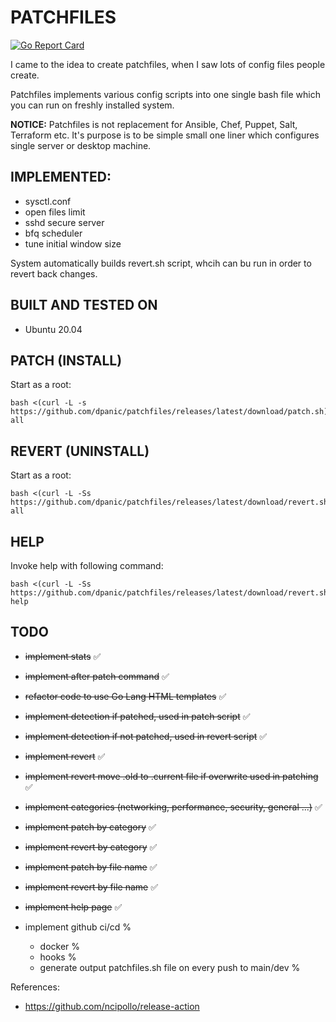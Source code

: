 # PATCHFILES
[![Go Report Card](https://goreportcard.com/badge/github.com/dpanic/patchfiles)](https://goreportcard.com/report/github.com/dpanic/patchfiles)

I came to the idea to create patchfiles, when I saw lots of config files people create.

Patchfiles implements various config scripts into one single bash file which you can run on freshly installed system.


**NOTICE:** Patchfiles is not replacement for Ansible, Chef, Puppet, Salt, Terraform etc. It's purpose is to be simple small one liner which configures single server or desktop machine.
 
## IMPLEMENTED:
* sysctl.conf
* open files limit
* sshd secure server
* bfq scheduler
* tune initial window size

System automatically builds revert.sh script, whcih can bu run in order to revert back changes.

## BUILT AND TESTED ON
* Ubuntu 20.04

## PATCH (INSTALL)
Start as a root:
```
bash <(curl -L -s https://github.com/dpanic/patchfiles/releases/latest/download/patch.sh) all
```

## REVERT (UNINSTALL)
Start as a root:
```
bash <(curl -L -Ss https://github.com/dpanic/patchfiles/releases/latest/download/revert.sh) all
```

## HELP
Invoke help with following command:
```
bash <(curl -L -Ss https://github.com/dpanic/patchfiles/releases/latest/download/revert.sh) help
```




## TODO
* ~~implement stats~~ ✅
* ~~implement after patch command~~ ✅
* ~~refactor code to use Go Lang HTML templates~~ ✅
* ~~implement detection if patched, used in patch script~~ ✅ 
* ~~implement detection if not patched, used in revert script~~ ✅ 
* ~~implement revert~~ ✅ 
* ~~implement revert move .old to .current file if overwrite used in patching~~ ✅ 
* ~~implement categories (networking, performance, security, general ...)~~ ✅
* ~~implement patch by category~~ ✅
* ~~implement revert by category~~ ✅
* ~~implement patch by file name~~ ✅
* ~~implement revert by file name~~ ✅
* ~~implement help page~~ ✅

* implement github ci/cd % 
    * docker % 
    * hooks % 
    * generate output patchfiles.sh file on every push to main/dev % 

References:
* https://github.com/ncipollo/release-action
